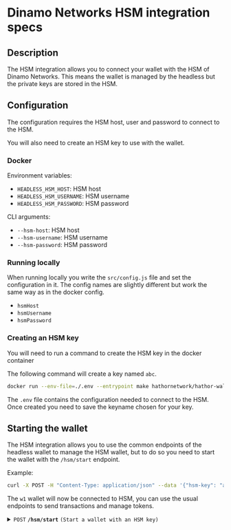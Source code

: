 # Dinamo Networks HSM integration specs

## Description

The HSM integration allows you to connect your wallet with the HSM of Dinamo Networks.
This means the wallet is managed by the headless but the private keys are stored in the HSM.

## Configuration

The configuration requires the HSM host, user and password to connect to the HSM.

You will also need to create an HSM key to use with the wallet.

### Docker

Environment variables:

- `HEADLESS_HSM_HOST`: HSM host
- `HEADLESS_HSM_USERNAME`: HSM username
- `HEADLESS_HSM_PASSWORD`: HSM password

CLI arguments:

- `--hsm-host`: HSM host
- `--hsm-username`: HSM username
- `--hsm-password`: HSM password

### Running locally

When running locally you write the `src/config.js` file and set the configuration in it.
The config names are slightly different but work the same way as in the docker config.

- `hsmHost`
- `hsmUsername`
- `hsmPassword`

### Creating an HSM key

You will need to run a command to create the HSM key in the docker container

The following command will create a key named `abc`.

```bash
docker run --env-file=./.env --entrypoint make hathornetwork/hathor-wallet-headless:v0.28.0 create_hsm_key keyname=abc
```

The `.env` file contains the configuration needed to connect to the HSM.
Once created you need to save the keyname chosen for your key.

## Starting the wallet

The HSM integration allows you to use the common endpoints of the headless wallet to manage the HSM wallet, but to do so you need to start the wallet with the `/hsm/start` endpoint.

Example:

```bash
curl -X POST -H "Content-Type: application/json" --data '{"hsm-key": "abc", "wallet-id": "w1"}' 'http://localhost:3000/hsm/start'
```

The `w1` wallet will now be connected to HSM, you can use the usual endpoints to send transactions and manage tokens.


<details>
 <summary><code>POST</code> <code><b>/hsm/start</b></code> <code>(Start a wallet with an HSM key)</code></summary>

##### Parameters

> | name | type | data type | description | location |
> | --- | --- | --- | --- | --- |
> | hsm-key | required | string | HSM key name | body |
> | wallet-id | required | string | Local ID of the wallet to create | body |

##### Responses

> | http code | content-type | response |
> | --- | --- | --- |
> | `200` | `application/json` | `{"success":true}` |
> | `200` | `application/json` | `{"success":false,"message":"Parameter 'wallet-id' is required"}` |
> | `200` | `application/json` | `{"success":false,"message":"<HSM error>"}` |
> | `500` | `application/json` | `{"success":"false","message":"Failed to start wallet"}` |

##### Example cURL

> ```bash
>  curl -X POST -H "Content-Type: application/json" \
>    --data '{"hsm-key": "cafe", "wallet-id": "cafe"}' \
>    'http://localhost:3000/hsm/start'
> ```

</details>
